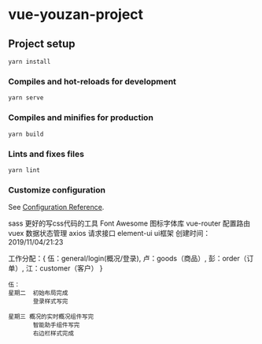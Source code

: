 # vue-youzan-project

## Project setup
```
yarn install
```

### Compiles and hot-reloads for development
```
yarn serve
```

### Compiles and minifies for production
```
yarn build
```

### Lints and fixes files
```
yarn lint
```

### Customize configuration
See [Configuration Reference](https://cli.vuejs.org/config/).

sass 更好的写css代码的工具
Font Awesome 图标字体库
vue-router 配置路由
vuex 数据状态管理
axios 请求接口
element-ui ui框架
创建时间：2019/11/04/21:23

工作分配：{
    伍：general/login(概况/登录),
    卢：goods（商品）,
    彭：order（订单）,
    江：customer（客户）
}

    伍：
    星期二  初始布局完成
           登录样式写完
           
    星期三 概况的实时概况组件写完
           智能助手组件写完
           右边栏样式完成